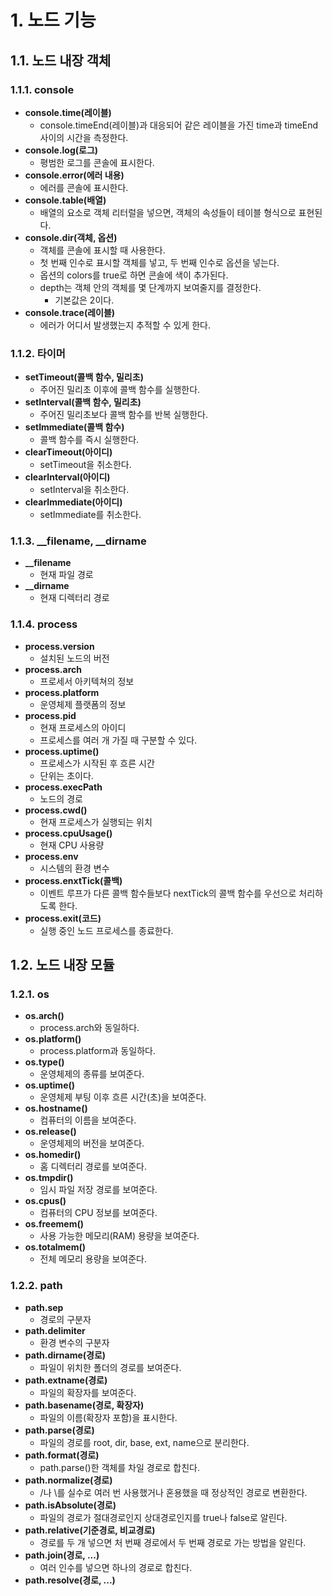 # 1. 노드 기능

## 1.1. 노드 내장 객체

### 1.1.1. console
- **console.time(레이블)**
  - console.timeEnd(레이블)과 대응되어 같은 레이블을 가진 time과 timeEnd 사이의 시간을 측정한다.
- **console.log(로그)**
  - 평범한 로그를 콘솔에 표시한다.
- **console.error(에러 내용)**
  - 에러를 콘솔에 표시한다.
- **console.table(배열)**
  - 배열의 요소로 객체 리터럴을 넣으면, 객체의 속성들이 테이블 형식으로 표현된다.
- **console.dir(객체, 옵션)**
  - 객체를 콘솔에 표시할 때 사용한다.
  - 첫 번째 인수로 표시할 객체를 넣고, 두 번째 인수로 옵션을 넣는다.
  - 옵션의 colors를 true로 하면 콘솔에 색이 추가된다.
  - depth는 객체 안의 객체를 몇 단계까지 보여줄지를 결정한다.
    - 기본값은 2이다.
- **console.trace(레이블)**
  - 에러가 어디서 발생했는지 추적할 수 있게 한다.

### 1.1.2. 타이머
- **setTimeout(콜백 함수, 밀리초)**
  - 주어진 밀리초 이후에 콜백 함수를 실행한다.
- **setInterval(콜백 함수, 밀리초)**
  - 주어진 밀리초보다 콜백 함수를 반복 실행한다.
- **setImmediate(콜백 함수)**
  - 콜백 함수를 즉시 실행한다.
- **clearTimeout(아이디)**
  - setTimeout을 취소한다.
- **clearInterval(아이디)**
  - setInterval을 취소한다.
- **clearImmediate(아이디)**
  - setImmediate를 취소한다.

### 1.1.3. __filename, __dirname
- **__filename**
  - 현재 파일 경로
- **__dirname**
  - 현재 디렉터리 경로

### 1.1.4. process
- **process.version**
  - 설치된 노드의 버전
- **process.arch**
  - 프로세서 아키텍쳐의 정보
- **process.platform**
  - 운영체제 플랫폼의 정보
- **process.pid**
  - 현재 프로세스의 아이디
  - 프로세스를 여러 개 가질 때 구분할 수 있다.
- **process.uptime()**
  - 프로세스가 시작된 후 흐른 시간
  - 단위는 초이다.
- **process.execPath**
  - 노드의 경로
- **process.cwd()**
  - 현재 프로세스가 실행되는 위치
- **process.cpuUsage()**
  - 현재 CPU 사용량
- **process.env**
  - 시스템의 환경 변수
- **process.enxtTick(콜백)**
  - 이벤트 루프가 다른 콜백 함수들보다 nextTick의 콜백 함수를 우선으로 처리하도록 한다.
- **process.exit(코드)**
  - 실행 중인 노드 프로세스를 종료한다.

## 1.2. 노드 내장 모듈

### 1.2.1. os
- **os.arch()**
  - process.arch와 동일하다.
- **os.platform()**
  - process.platform과 동일하다.
- **os.type()**
  - 운영체제의 종류를 보여준다.
- **os.uptime()**
  - 운영체제 부팅 이후 흐른 시간(초)을 보여준다.
- **os.hostname()**
  - 컴퓨터의 이름을 보여준다.
- **os.release()**
  - 운영체제의 버전을 보여준다.
- **os.homedir()**
  - 홈 디렉터리 경로를 보여준다.
- **os.tmpdir()**
  - 임시 파일 저장 경로를 보여준다.
- **os.cpus()**
  - 컴퓨터의 CPU 정보를 보여준다.
- **os.freemem()**
  - 사용 가능한 메모리(RAM) 용량을 보여준다.
- **os.totalmem()**
  - 전체 메모리 용량을 보여준다.

### 1.2.2. path
- **path.sep**
  - 경로의 구분자
- **path.delimiter**
  - 환경 변수의 구분자
- **path.dirname(경로)**
  - 파일이 위치한 폴더의 경로를 보여준다.
- **path.extname(경로)**
  - 파일의 확장자를 보여준다.
- **path.basename(경로, 확장자)**
  - 파일의 이름(확장자 포함)을 표시한다.
- **path.parse(경로)**
  - 파일의 경로를 root, dir, base, ext, name으로 분리한다.
- **path.format(경로)**
  - path.parse()한 객체를 차일 경로로 합친다.
- **path.normalize(경로)**
  - /나 \를 실수로 여러 번 사용했거나 혼용했을 때 정상적인 경로로 변환한다.
- **path.isAbsolute(경로)**
  - 파일의 경로가 절대경로인지 상대경로인지를 true나 false로 알린다.
- **path.relative(기준경로, 비교경로)**
  - 경로를 두 개 넣으면 처 번째 경로에서 두 번째 경로로 가는 방법을 알린다.
- **path.join(경로, ...)**
  - 여러 인수를 넣으면 하나의 경로로 합친다.
- **path.resolve(경로, ...)**